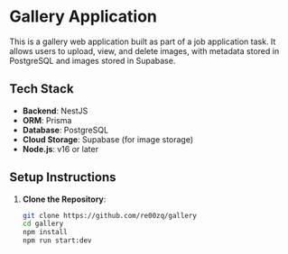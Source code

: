 # Gallery Application

This is a gallery web application built as part of a job application task. It allows users to upload, view, and delete images, with metadata stored in PostgreSQL and images stored in Supabase.

## Tech Stack

- **Backend**: NestJS
- **ORM**: Prisma
- **Database**: PostgreSQL
- **Cloud Storage**: Supabase (for image storage)
- **Node.js**: v16 or later

## Setup Instructions

1. **Clone the Repository**:
   ```bash
   git clone https://github.com/re00zq/gallery
   cd gallery
   npm install
   npm run start:dev
   ```
